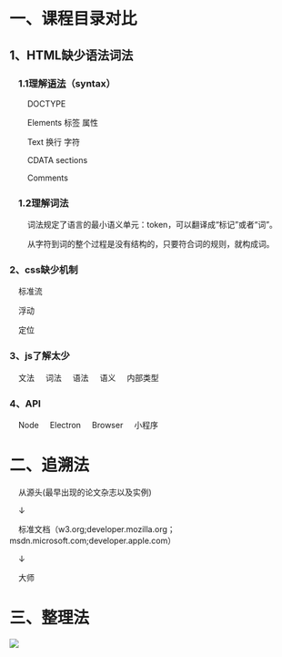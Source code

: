 # 一、课程目录对比

## 1、HTML缺少语法词法

### &nbsp;&nbsp;&nbsp;&nbsp;1.1理解[语法](https://html.spec.whatwg.org/multipage/syntax.html)（syntax）
&nbsp;&nbsp;&nbsp;&nbsp;&nbsp;&nbsp;&nbsp;&nbsp;DOCTYPE

&nbsp;&nbsp;&nbsp;&nbsp;&nbsp;&nbsp;&nbsp;&nbsp;Elements 标签 属性

&nbsp;&nbsp;&nbsp;&nbsp;&nbsp;&nbsp;&nbsp;&nbsp;Text 换行 字符

&nbsp;&nbsp;&nbsp;&nbsp;&nbsp;&nbsp;&nbsp;&nbsp;CDATA sections

&nbsp;&nbsp;&nbsp;&nbsp;&nbsp;&nbsp;&nbsp;&nbsp;Comments <!-- 123-->
    
### &nbsp;&nbsp;&nbsp;&nbsp;1.2理解词法
&nbsp;&nbsp;&nbsp;&nbsp;&nbsp;&nbsp;&nbsp;&nbsp;词法规定了语言的最小语义单元：token，可以翻译成“标记”或者“词”。

&nbsp;&nbsp;&nbsp;&nbsp;&nbsp;&nbsp;&nbsp;&nbsp;从字符到词的整个过程是没有结构的，只要符合词的规则，就构成词。
### 2、css缺少机制
&nbsp;&nbsp;&nbsp;&nbsp;标准流

&nbsp;&nbsp;&nbsp;&nbsp;浮动

&nbsp;&nbsp;&nbsp;&nbsp;定位
### 3、js了解太少
&nbsp;&nbsp;&nbsp;&nbsp;文法
&nbsp;&nbsp;&nbsp;&nbsp;词法
&nbsp;&nbsp;&nbsp;&nbsp;语法
&nbsp;&nbsp;&nbsp;&nbsp;语义
&nbsp;&nbsp;&nbsp;&nbsp;内部类型
### 4、API
&nbsp;&nbsp;&nbsp;&nbsp;Node
&nbsp;&nbsp;&nbsp;&nbsp;Electron
&nbsp;&nbsp;&nbsp;&nbsp;Browser
&nbsp;&nbsp;&nbsp;&nbsp;小程序

# 二、追溯法

&nbsp;&nbsp;&nbsp;&nbsp;从源头(最早出现的论文杂志以及实例)

&nbsp;&nbsp;&nbsp;&nbsp;↓

&nbsp;&nbsp;&nbsp;&nbsp;标准文档（w3.org;developer.mozilla.org；msdn.microsoft.com;developer.apple.com）

&nbsp;&nbsp;&nbsp;&nbsp;↓

&nbsp;&nbsp;&nbsp;&nbsp;大师

# 三、整理法


![](https://user-gold-cdn.xitu.io/2020/7/2/1730fb5fcac124e4?imageView2/0/w/1280/h/960/format/webp/ignore-error/1)

